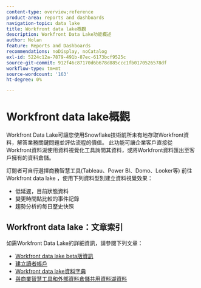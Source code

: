 ```yaml
---
content-type: overview;reference
product-area: reports and dashboards
navigation-topic: data lake
title: Workfront data lake概觀
description: Workfront Data Lake功能概述
author: Nolan
feature: Reports and Dashboards
recommendations: noDisplay, noCatalog
exl-id: 5224c12a-7879-491b-87ec-6173bcf9525c
source-git-commit: 912f46c87170d6b678d885ccc1fb0170526578df
workflow-type: tm+mt
source-wordcount: '163'
ht-degree: 0%

---
```


# Workfront data lake概觀

Workfront Data Lake可讓您使用Snowflake技術前所未有地存取Workfront資料，解答業務關鍵問題並評估流程的價值。 此功能可讓企業客戶直接從Workfront資料湖使用資料視覺化工具詢問其資料，或將Workfront資料匯出至客戶擁有的資料倉儲。

訂閱者可自行選擇商務智慧工具(Tableau、Power BI、Domo、Looker等) 前往Workfront data lake ，使用下列資料型別建立資料視覺效果：

* 低延遲，目前狀態資料
* 變更時間點比較的事件記錄
* 趨勢分析的每日歷史快照

## Workfront data lake：文章索引

如需Workfront Data Lake的詳細資訊，請參閱下列文章：

* [Workfront data lake beta版資訊](/help/quicksilver/product-announcements/betas/data-lake-beta/data-lake-beta-information.md)
* [建立讀者帳戶](/help/quicksilver/reports-and-dashboards/data-lake/create-a-reader-account.md)
* [Workfront data lake資料字典](/help/quicksilver/reports-and-dashboards/data-lake/data-dictionary.md)
* [與商業智慧工具和外部資料倉儲共用資料湖資料](/help/quicksilver/reports-and-dashboards/data-lake/share-data-externally.md)
<!-- * [Basic Workfront data lake query examples](/help/quicksilver/reports-and-dashboards/data-lake/basic-query-examples.md) -->
